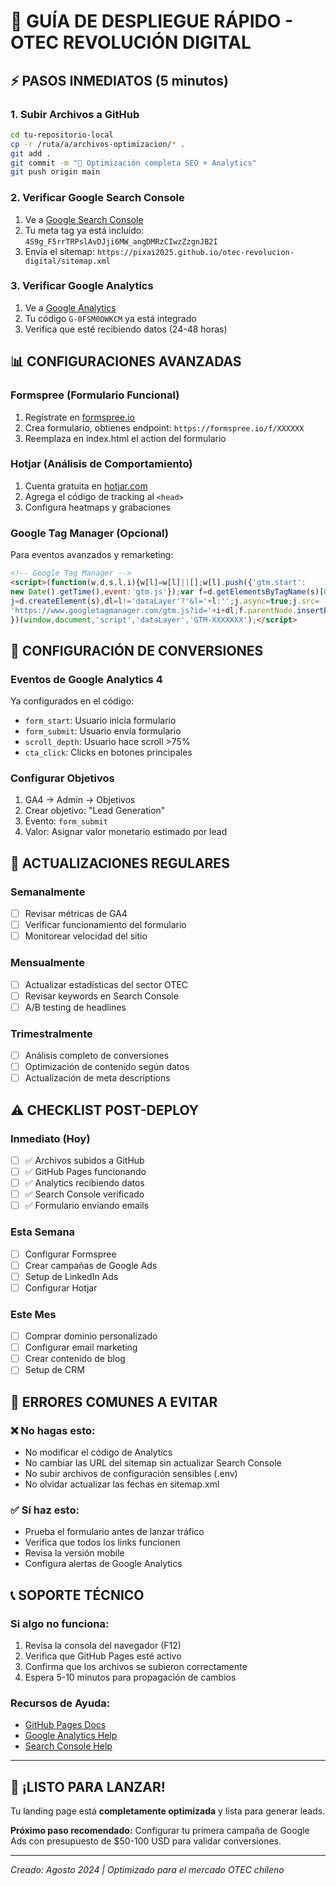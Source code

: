 # 🚀 GUÍA DE DESPLIEGUE RÁPIDO - OTEC REVOLUCIÓN DIGITAL

## ⚡ PASOS INMEDIATOS (5 minutos)

### 1. **Subir Archivos a GitHub**
```bash
cd tu-repositorio-local
cp -r /ruta/a/archivos-optimizacion/* .
git add .
git commit -m "🚀 Optimización completa SEO + Analytics"
git push origin main
```

### 2. **Verificar Google Search Console**
1. Ve a [Google Search Console](https://search.google.com/search-console)
2. Tu meta tag ya está incluido: `4S9g_F5rrTRPslAvDJji6MW_angDMRzCIwzZzgnJB2I`
3. Envía el sitemap: `https://pixai2025.github.io/otec-revolucion-digital/sitemap.xml`

### 3. **Verificar Google Analytics**
1. Ve a [Google Analytics](https://analytics.google.com)
2. Tu código `G-0FSM0DWKCM` ya está integrado
3. Verifica que esté recibiendo datos (24-48 horas)

## 📊 CONFIGURACIONES AVANZADAS

### **Formspree (Formulario Funcional)**
1. Regístrate en [formspree.io](https://formspree.io)
2. Crea formulario, obtienes endpoint: `https://formspree.io/f/XXXXXX`
3. Reemplaza en index.html el action del formulario

### **Hotjar (Análisis de Comportamiento)**
1. Cuenta gratuita en [hotjar.com](https://hotjar.com)
2. Agrega el código de tracking al `<head>`
3. Configura heatmaps y grabaciones

### **Google Tag Manager (Opcional)**
Para eventos avanzados y remarketing:
```html
<!-- Google Tag Manager -->
<script>(function(w,d,s,l,i){w[l]=w[l]||[];w[l].push({'gtm.start':
new Date().getTime(),event:'gtm.js'});var f=d.getElementsByTagName(s)[0],
j=d.createElement(s),dl=l!='dataLayer'?'&l='+l:'';j.async=true;j.src=
'https://www.googletagmanager.com/gtm.js?id='+i+dl;f.parentNode.insertBefore(j,f);
})(window,document,'script','dataLayer','GTM-XXXXXXX');</script>
```

## 🎯 CONFIGURACIÓN DE CONVERSIONES

### **Eventos de Google Analytics 4**
Ya configurados en el código:
- `form_start`: Usuario inicia formulario
- `form_submit`: Usuario envía formulario  
- `scroll_depth`: Usuario hace scroll >75%
- `cta_click`: Clicks en botones principales

### **Configurar Objetivos**
1. GA4 → Admin → Objetivos
2. Crear objetivo: "Lead Generation"
3. Evento: `form_submit`
4. Valor: Asignar valor monetario estimado por lead

## 🔄 ACTUALIZACIONES REGULARES

### **Semanalmente**
- [ ] Revisar métricas de GA4
- [ ] Verificar funcionamiento del formulario
- [ ] Monitorear velocidad del sitio

### **Mensualmente** 
- [ ] Actualizar estadísticas del sector OTEC
- [ ] Revisar keywords en Search Console
- [ ] A/B testing de headlines

### **Trimestralmente**
- [ ] Análisis completo de conversiones
- [ ] Optimización de contenido según datos
- [ ] Actualización de meta descriptions

## ⚠️ CHECKLIST POST-DEPLOY

### **Inmediato (Hoy)**
- [ ] ✅ Archivos subidos a GitHub
- [ ] ✅ GitHub Pages funcionando
- [ ] ✅ Analytics recibiendo datos
- [ ] ✅ Search Console verificado
- [ ] ✅ Formulario enviando emails

### **Esta Semana**
- [ ] Configurar Formspree
- [ ] Crear campañas de Google Ads
- [ ] Setup de LinkedIn Ads
- [ ] Configurar Hotjar

### **Este Mes**
- [ ] Comprar dominio personalizado  
- [ ] Configurar email marketing
- [ ] Crear contenido de blog
- [ ] Setup de CRM

## 🚨 ERRORES COMUNES A EVITAR

### ❌ **No hagas esto:**
- No modificar el código de Analytics
- No cambiar las URL del sitemap sin actualizar Search Console
- No subir archivos de configuración sensibles (.env)
- No olvidar actualizar las fechas en sitemap.xml

### ✅ **Sí haz esto:**
- Prueba el formulario antes de lanzar tráfico
- Verifica que todos los links funcionen
- Revisa la versión mobile
- Configura alertas de Google Analytics

## 📞 SOPORTE TÉCNICO

### **Si algo no funciona:**
1. Revisa la consola del navegador (F12)
2. Verifica que GitHub Pages esté activo
3. Confirma que los archivos se subieron correctamente
4. Espera 5-10 minutos para propagación de cambios

### **Recursos de Ayuda:**
- [GitHub Pages Docs](https://docs.github.com/pages)
- [Google Analytics Help](https://support.google.com/analytics)
- [Search Console Help](https://support.google.com/webmasters)

---

## 🎉 ¡LISTO PARA LANZAR!

Tu landing page está **completamente optimizada** y lista para generar leads. 

**Próximo paso recomendado:** Configurar tu primera campaña de Google Ads con presupuesto de $50-100 USD para validar conversiones.

---

*Creado: Agosto 2024 | Optimizado para el mercado OTEC chileno*
